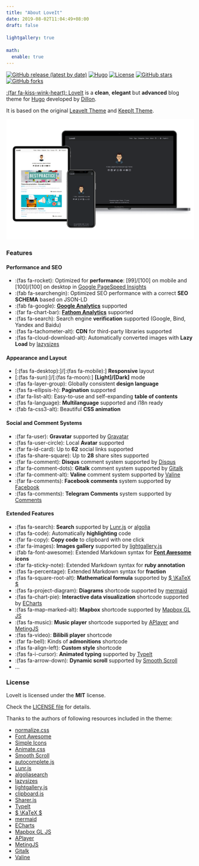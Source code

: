 ```yaml
---
title: "About LoveIt"
date: 2019-08-02T11:04:49+08:00
draft: false

lightgallery: true

math:
  enable: true
---
```


[![GitHub release (latest by date)](https://img.shields.io/github/v/release/dillonzq/LoveIt?style=flat-square)](https://github.com/dillonzq/LoveIt/releases)
[![Hugo](https://img.shields.io/badge/Hugo-%5E0.62.0-ff4088?style=flat-square&logo=hugo)](https://gohugo.io/)
[![License](https://img.shields.io/github/license/dillonzq/LoveIt?style=flat-square)](https://github.com/dillonzq/LoveIt/blob/master/LICENSE)
[![GitHub stars](https://img.shields.io/github/stars/dillonzq/LoveIt?style=social)](https://github.com/dillonzq/LoveIt)
[![GitHub forks](https://img.shields.io/github/forks/dillonzq/LoveIt?style=social)](https://github.com/dillonzq/LoveIt/fork)

[:(far fa-kiss-wink-heart): LoveIt](https://github.com/dillonzq/LoveIt) is a **clean**, **elegant** but **advanced** blog theme for [Hugo](https://gohugo.io/) developed by [Dillon](https://dillonzq.com).

It is based on the original [LeaveIt Theme](https://github.com/liuzc/LeaveIt/) and [KeepIt Theme](https://github.com/liuzc/LeaveIt/).

![Hugo Theme LoveIt](/images/Apple-Devices-Preview.png "Hugo Theme LoveIt")

### Features

#### Performance and SEO

* :(fas fa-rocket): Optimized for **performance**: [99]/[100] on mobile and [100]/[100] on desktop in [Google PageSpeed Insights](https://developers.google.com/speed/pagespeed/insights)
* :(fab fa-searchengin): Optimized SEO performance with a correct **SEO SCHEMA** based on JSON-LD
* :(fab fa-google): **[Google Analytics](https://analytics.google.com/analytics)** supported
* :(far fa-chart-bar): **[Fathom Analytics](https://usefathom.com/)** supported
* :(fas fa-search): Search engine **verification** supported (Google, Bind, Yandex and Baidu)
* :(fas fa-tachometer-alt): **CDN** for third-party libraries supported
* :(fas fa-cloud-download-alt): Automatically converted images with **Lazy Load** by [lazysizes](https://github.com/aFarkas/lazysizes)

#### Appearance and Layout

* [:(fas fa-desktop):]/[:(fas fa-mobile):] **Responsive** layout
* [:(fas fa-sun):]/[:(fas fa-moon):] **[Light]/[Dark]** mode
* :(fas fa-layer-group): Globally consistent **design language**
* :(fas fa-ellipsis-h): **Pagination** supported
* :(far fa-list-alt): Easy-to-use and self-expanding **table of contents**
* :(fas fa-language): **Multilanguage** supported and i18n ready
* :(fab fa-css3-alt): Beautiful **CSS animation**

#### Social and Comment Systems

* :(far fa-user): **Gravatar** supported by [Gravatar](https://gravatar.com)
* :(fas fa-user-circle): Local **Avatar** supported
* :(far fa-id-card): Up to **62** social links supported
* :(fas fa-share-square): Up to **28** share sites supported
* :(far fa-comment): **Disqus** comment system supported by [Disqus](https://disqus.com)
* :(far fa-comment-dots): **Gitalk** comment system supported by [Gitalk](https://github.com/gitalk/gitalk)
* :(far fa-comment-alt): **Valine** comment system supported by [Valine](https://valine.js.org/)
* :(far fa-comments): **Facebook comments** system supported by [Facebook](https://developers.facebook.com/docs/plugins/comments/)
* :(fas fa-comments): **Telegram Comments** system supported by [Comments](https://comments.app/)

#### Extended Features

* :(fas fa-search): **Search** supported by [Lunr.js](https://lunrjs.com/) or [algolia](https://www.algolia.com/)
* :(fas fa-code): Automatically **highlighting** code
* :(far fa-copy): **Copy code** to clipboard with one click
* :(far fa-images): **Images gallery** supported by [lightgallery.js](https://github.com/sachinchoolur/lightgallery.js)
* :(fab fa-font-awesome): Extended Markdown syntax for **[Font Awesome](https://fontawesome.com/) icons**
* :(far fa-sticky-note): Extended Markdown syntax for **ruby annotation**
* :(fas fa-percentage): Extended Markdown syntax for **fraction**
* :(fas fa-square-root-alt): **Mathematical formula** supported by [$ \KaTeX $](https://katex.org/)
* :(fas fa-project-diagram): **Diagrams** shortcode supported by [mermaid](https://github.com/knsv/mermaid)
* :(fas fa-chart-pie): **Interactive data visualization** shortcode supported by [ECharts](https://echarts.apache.org/)
* :(fas fa-map-marked-alt): **Mapbox** shortcode supported by [Mapbox GL JS](https://docs.mapbox.com/mapbox-gl-js)
* :(fas fa-music): **Music player** shortcode supported by [APlayer](https://github.com/MoePlayer/APlayer) and [MetingJS](https://github.com/metowolf/MetingJS)
* :(fas fa-video): **Bilibili player** shortcode
* :(far fa-bell): Kinds of **admonitions** shortcode
* :(fas fa-align-left): **Custom style** shortcode
* :(fas fa-i-cursor): **Animated typing** supported by [TypeIt](https://typeitjs.com/)
* :(fas fa-arrow-down): **Dynamic scroll** supported by [Smooth Scroll](https://github.com/cferdinandi/smooth-scroll)
* ...

### License

LoveIt is licensed under the **MIT** license.

Check the [LICENSE file](https://github.com/dillonzq/LoveIt/blob/master/LICENSE) for details.

Thanks to the authors of following resources included in the theme:

* [normalize.css](https://github.com/necolas/normalize.css)
* [Font Awesome](https://fontawesome.com/)
* [Simple Icons](https://github.com/simple-icons/simple-icons)
* [Animate.css](https://daneden.github.io/animate.css/)
* [Smooth Scroll](https://github.com/cferdinandi/smooth-scroll)
* [autocomplete.js](https://github.com/algolia/autocomplete.js)
* [Lunr.js](https://lunrjs.com/)
* [algoliasearch](https://github.com/algolia/algoliasearch-client-javascript)
* [lazysizes](https://github.com/aFarkas/lazysizes)
* [lightgallery.js](https://github.com/sachinchoolur/lightgallery.js)
* [clipboard.js](https://github.com/zenorocha/clipboard.js)
* [Sharer.js](https://github.com/ellisonleao/sharer.js)
* [TypeIt](https://typeitjs.com/)
* [$ \KaTeX $](https://katex.org/)
* [mermaid](https://github.com/knsv/mermaid)
* [ECharts](https://echarts.apache.org/)
* [Mapbox GL JS](https://docs.mapbox.com/mapbox-gl-js)
* [APlayer](https://github.com/MoePlayer/APlayer)
* [MetingJS](https://github.com/metowolf/MetingJS)
* [Gitalk](https://github.com/gitalk/gitalk)
* [Valine](https://valine.js.org/)
